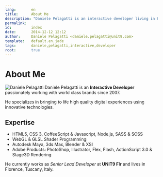 ```yaml
---
lang:       en
title:      About Me
description: "Daniele Pelagatti is an interactive developer living in Florence, Tuscany, Italy. He works with world class brands since 2007."
permalink:  
id:         index
date:       2014-12-12 12:12
author:     Daniele Pelagatti <daniele.pelagatti@unit9.com>
template:   default.en.jade
tags:       daniele,pelagatti,interactive,developer
root:       true
---
```


# About Me #

![Daniele Pelagatti](#{base}img/daniele-pelagatti-big.jpg "Daniele Pelagatti")
Daniele Pelagatti is an **Interactive Developer** passionately working with world class brands since 2007. 

He specializes in bringing to life high quality digital experiences using innovative technologies. 

## Expertise ##

  * HTML5, CSS 3, CoffeeScript & Javascript, Node.js, SASS & SCSS
  * WebGL & GLSL Shader Programming
  * Autodesk Maya, 3ds Max, Blender & XSI
  * Adobe Products: PhotoShop, Illustrator, Flex, Flash, ActionScript 3.0 & Stage3D Rendering

He currently works as _Senior Lead Developer_ at **UNIT9 Flr** and lives in Florence, Tuscany, Italy. 
